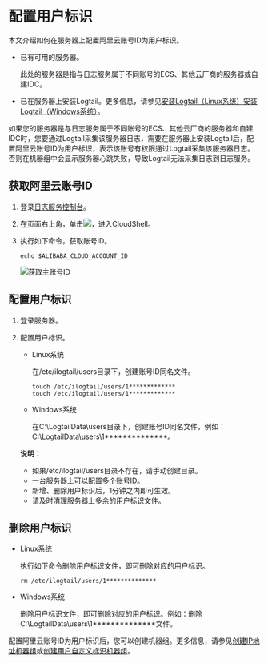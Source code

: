 # 配置用户标识

本文介绍如何在服务器上配置阿里云账号ID为用户标识。

-   已有可用的服务器。

    此处的服务器是指与日志服务属于不同账号的ECS、其他云厂商的服务器或自建IDC。

-   已在服务器上安装Logtail。更多信息，请参见[安装Logtail（Linux系统）](/intl.zh-CN/数据采集/Logtail采集/安装/安装Logtail（Linux系统）.md)[安装Logtail（Windows系统）](t13057.md)。

如果您的服务器是与日志服务属于不同账号的ECS、其他云厂商的服务器和自建IDC时，您要通过Logtail采集该服务器日志，需要在服务器上安装Logtail后，配置阿里云账号ID为用户标识，表示该账号有权限通过Logtail采集该服务器日志。否则在机器组中会显示服务器心跳失败，导致Logtail无法采集日志到日志服务。

## 获取阿里云账号ID

1.  登录[日志服务控制台](https://sls.console.aliyun.com)。

2.  在页面右上角，单击![](https://static-aliyun-doc.oss-accelerate.aliyuncs.com/assets/img/zh-CN/7030559951/p41507.png)，进入CloudShell。

3.  执行如下命令，获取账号ID。

    ```
    echo $ALIBABA_CLOUD_ACCOUNT_ID
    ```

    ![获取主账号ID](https://static-aliyun-doc.oss-accelerate.aliyuncs.com/assets/img/zh-CN/7030559951/p5286.png)


## 配置用户标识

1.  登录服务器。

2.  配置用户标识。

    -   Linux系统

        在/etc/ilogtail/users目录下，创建账号ID同名文件。

        ```
        touch /etc/ilogtail/users/1*************
        touch /etc/ilogtail/users/1*************
        ```

    -   Windows系统

        在C:\\LogtailData\\users目录下，创建账号ID同名文件，例如：C:\\LogtailData\\users\\1\*\*\*\*\*\*\*\*\*\*\*\*\*\*。

    **说明：**

    -   如果/etc/ilogtail/users目录不存在，请手动创建目录。
    -   一台服务器上可以配置多个账号ID。
    -   新增、删除用户标识后，1分钟之内即可生效。
    -   请及时清理服务器上多余的用户标识文件。

## 删除用户标识

-   Linux系统

    执行如下命令删除用户标识文件，即可删除对应的用户标识。

    ```
    rm /etc/ilogtail/users/1**************
    ```

-   Windows系统

    删除用户标识文件，即可删除对应的用户标识。例如：删除C:\\LogtailData\\users\\1\*\*\*\*\*\*\*\*\*\*\*\*\*\*文件。


配置阿里云账号ID为用户标识后，您可以创建机器组。更多信息，请参见[创建IP地址机器组](/intl.zh-CN/数据采集/Logtail采集/机器组/创建IP地址机器组.md)或[创建用户自定义标识机器组](/intl.zh-CN/数据采集/Logtail采集/机器组/创建用户自定义标识机器组.md)。

